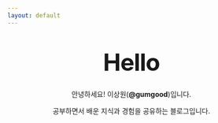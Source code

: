 ```yaml
---
layout: default
--- 
```


<style type="text/css" media="screen">
  .container {
    margin: 3rem auto;
    max-width: 600px;
    text-align: center;
  }
  h1 {
    margin: 30px 0;
    font-size: 3rem;
    line-height: 1;
    letter-spacing: -1px;
  }
</style>

<div class="container">
  <h1>Hello</h1>
  <p>안녕하세요! 이상원(<strong>@gumgood</strong>)입니다.</p>
  <p>공부하면서 배운 지식과 경험을 공유하는 블로그입니다.</p>
</div>

